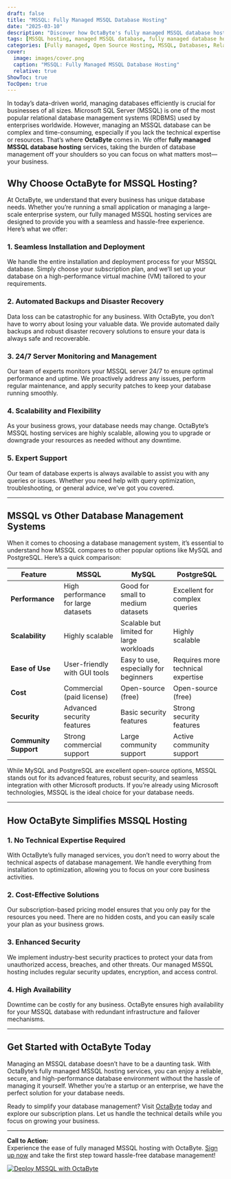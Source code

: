 ```yaml
---
draft: false
title: "MSSQL: Fully Managed MSSQL Database Hosting"
date: "2025-03-10"
description: "Discover how OctaByte's fully managed MSSQL database hosting services can streamline your database management. From seamless installation to automated backups and server management, we handle it all so you can focus on your business."
tags: [MSSQL hosting, managed MSSQL database, fully managed database hosting, OctaByte, MSSQL vs MySQL, MSSQL vs PostgreSQL, database management, cloud database hosting, SQL server hosting, managed database services]
categories: [Fully managed, Open Source Hosting, MSSQL, Databases, Relational Databases]
cover:
  image: images/cover.png
  caption: "MSSQL: Fully Managed MSSQL Database Hosting"
  relative: true
ShowToc: true
TocOpen: true
---
```



In today’s data-driven world, managing databases efficiently is crucial for businesses of all sizes. Microsoft SQL Server (MSSQL) is one of the most popular relational database management systems (RDBMS) used by enterprises worldwide. However, managing an MSSQL database can be complex and time-consuming, especially if you lack the technical expertise or resources. That’s where **OctaByte** comes in. We offer **fully managed MSSQL database hosting** services, taking the burden of database management off your shoulders so you can focus on what matters most—your business.

## Why Choose OctaByte for MSSQL Hosting?

At OctaByte, we understand that every business has unique database needs. Whether you’re running a small application or managing a large-scale enterprise system, our fully managed MSSQL hosting services are designed to provide you with a seamless and hassle-free experience. Here’s what we offer:

### 1. **Seamless Installation and Deployment**
We handle the entire installation and deployment process for your MSSQL database. Simply choose your subscription plan, and we’ll set up your database on a high-performance virtual machine (VM) tailored to your requirements.

### 2. **Automated Backups and Disaster Recovery**
Data loss can be catastrophic for any business. With OctaByte, you don’t have to worry about losing your valuable data. We provide automated daily backups and robust disaster recovery solutions to ensure your data is always safe and recoverable.

### 3. **24/7 Server Monitoring and Management**
Our team of experts monitors your MSSQL server 24/7 to ensure optimal performance and uptime. We proactively address any issues, perform regular maintenance, and apply security patches to keep your database running smoothly.

### 4. **Scalability and Flexibility**
As your business grows, your database needs may change. OctaByte’s MSSQL hosting services are highly scalable, allowing you to upgrade or downgrade your resources as needed without any downtime.

### 5. **Expert Support**
Our team of database experts is always available to assist you with any queries or issues. Whether you need help with query optimization, troubleshooting, or general advice, we’ve got you covered.

---

## MSSQL vs Other Database Management Systems

When it comes to choosing a database management system, it’s essential to understand how MSSQL compares to other popular options like MySQL and PostgreSQL. Here’s a quick comparison:

| Feature                | MSSQL                          | MySQL                          | PostgreSQL                     |
|------------------------|--------------------------------|--------------------------------|--------------------------------|
| **Performance**         | High performance for large datasets | Good for small to medium datasets | Excellent for complex queries  |
| **Scalability**         | Highly scalable                | Scalable but limited for large workloads | Highly scalable                |
| **Ease of Use**         | User-friendly with GUI tools   | Easy to use, especially for beginners | Requires more technical expertise |
| **Cost**                | Commercial (paid license)      | Open-source (free)             | Open-source (free)             |
| **Security**            | Advanced security features    | Basic security features         | Strong security features       |
| **Community Support**   | Strong commercial support      | Large community support         | Active community support       |

While MySQL and PostgreSQL are excellent open-source options, MSSQL stands out for its advanced features, robust security, and seamless integration with other Microsoft products. If you’re already using Microsoft technologies, MSSQL is the ideal choice for your database needs.

---

## How OctaByte Simplifies MSSQL Hosting

### **1. No Technical Expertise Required**
With OctaByte’s fully managed services, you don’t need to worry about the technical aspects of database management. We handle everything from installation to optimization, allowing you to focus on your core business activities.

### **2. Cost-Effective Solutions**
Our subscription-based pricing model ensures that you only pay for the resources you need. There are no hidden costs, and you can easily scale your plan as your business grows.

### **3. Enhanced Security**
We implement industry-best security practices to protect your data from unauthorized access, breaches, and other threats. Our managed MSSQL hosting includes regular security updates, encryption, and access control.

### **4. High Availability**
Downtime can be costly for any business. OctaByte ensures high availability for your MSSQL database with redundant infrastructure and failover mechanisms.

---

## Get Started with OctaByte Today

Managing an MSSQL database doesn’t have to be a daunting task. With OctaByte’s fully managed MSSQL hosting services, you can enjoy a reliable, secure, and high-performance database environment without the hassle of managing it yourself. Whether you’re a startup or an enterprise, we have the perfect solution for your database needs.

Ready to simplify your database management? Visit [OctaByte](https://octabyte.io) today and explore our subscription plans. Let us handle the technical details while you focus on growing your business.

---

**Call to Action:**  
Experience the ease of fully managed MSSQL hosting with OctaByte. [Sign up now](https://octabyte.io) and take the first step toward hassle-free database management!

[![Deploy MSSQL with OctaByte](/images/deploy-on-octabyte.png)](https://octabyte.io/fully-managed-open-source-services/databases/relational-databases/mssql)